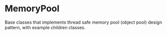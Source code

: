 # MemoryPool
Base classes that implements thread safe memory pool (object pool) design pattern, with example children classes.
